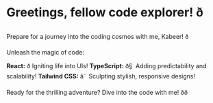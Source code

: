# Greetings, fellow code explorer! ð

Prepare for a journey into the coding cosmos with me, Kabeer! ð

Unleash the magic of code:

**React:** ð Igniting life into UIs!
**TypeScript:** ð§  Adding predictability and scalability!
**Tailwind CSS:** â¨ Sculpting stylish, responsive designs!

Ready for the thrilling adventure? Dive into the code with me! ðð
